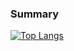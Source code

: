 ### Summary

[![Top Langs](https://github-readme-stats.vercel.app/api/top-langs/?username=deepak-quo&layout=compact)](https://github.com/anuraghazra/github-readme-stats)

